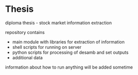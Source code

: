 Thesis
======

diploma thesis - stock market information extraction

repository contains 
  - main module with libraries for extraction of information
  - shell scripts for running on server
  - python scripts for processing of desamb and set outputs
  - additional data
  
information about how to run anything will be added sometime
